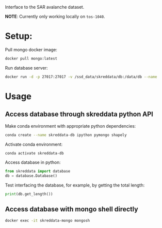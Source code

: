 Interface to the SAR avalanche dataset. 

**NOTE**: Currently only working locally on `tos-1040`. 

# Setup: 
Pull mongo docker image: 
```bash
docker pull mongo:latest
```

Run database server: 
```bash
docker run -d -p 27017:27017 -v /ssd_data/skreddata/db:/data/db --name skreddata-mongo mongo:latest
```

# Usage
## Access database through skreddata python API
Make conda environment with appropriate python dependencies: 
```bash
conda create --name skreddata-db ipython pymongo shapely 
```

Activate conda environment: 
```bash
conda activate skreddata-db
```
Access database in python: 
```python
from skreddata import database
db = database.Database()
```

Test interfacing the database, for example, by getting the total length: 
```python
print(db.get_length())
```


## Access database with mongo shell directly

```bash 
docker exec -it skreddata-mongo mongosh
```

